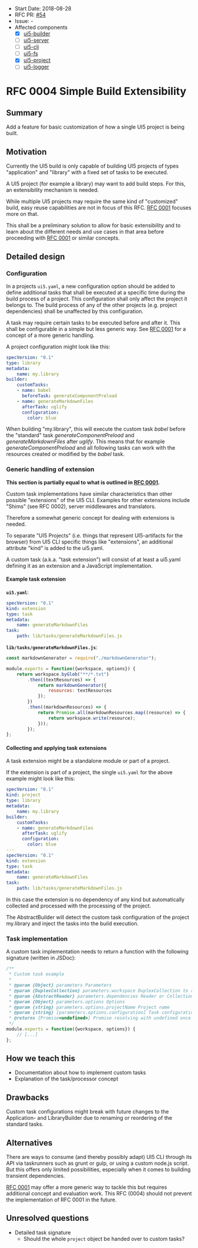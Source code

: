 - Start Date: 2018-08-28
- RFC PR: [#54](https://github.com/SAP/ui5-tooling/pull/54)
- Issue: -
- Affected components
    + [x] [ui5-builder](https://github.com/SAP/ui5-builder)
    + [ ] [ui5-server](https://github.com/SAP/ui5-server)
    + [ ] [ui5-cli](https://github.com/SAP/ui5-cli)
    + [ ] [ui5-fs](https://github.com/SAP/ui5-fs)
    + [x] [ui5-project](https://github.com/SAP/ui5-project)
    + [ ] [ui5-logger](https://github.com/SAP/ui5-logger)

# RFC 0004 Simple Build Extensibility
## Summary
Add a feature for basic customization of how a single UI5 project is being built.

## Motivation
Currently the UI5 build is only capable of building UI5 projects of types "application" and "library" with a fixed set of tasks to be executed.

A UI5 project (for example a library) may want to add build steps. For this, an extensibility mechanism is needed.

While multiple UI5 projects may require the same kind of "customized" build, easy reuse capabilities are not in focus of this RFC. [RFC 0001](https://github.com/SAP/ui5-tooling/pull/4) focuses more on that.

This shall be a preliminary solution to allow for basic extensibility and to learn about the different needs and use cases in that area before proceeding with [RFC 0001](https://github.com/SAP/ui5-tooling/pull/4) or similar concepts.

## Detailed design
### Configuration
In a projects `ui5.yaml`, a new configuration option should be added to define additional tasks that shall be executed at a specific time during the build process of a project. This configuration shall only affect the project it belongs to. The build process of any of the other projects (e.g. project dependencies) shall be unaffected by this configuration.

A task may require certain tasks to be executed before and after it. This shall be configurable in a simple but less generic way. See [RFC 0001](https://github.com/SAP/ui5-tooling/pull/4) for a concept of a more generic handling.

A project configuration might look like this:
```yaml
specVersion: "0.1"
type: library
metadata:
    name: my.library
builder:
    customTasks:
    - name: babel
      beforeTask: generateComponentPreload
    - name: generateMarkdownFiles
      afterTask: uglify
      configuration:
        color: blue
```

When building "my.library", this will execute the custom task *babel* before the "standard" task *generateComponentPreload* and *generateMarkdownFiles* after *uglify*. This means that for example *generateComponentPreload* and all following tasks can work with the resources created or modified by the *babel* task.

### Generic handling of extension
**This section is partially equal to what is outlined in [RFC 0001](https://github.com/SAP/ui5-tooling/blob/rfc-type-ext/rfcs/0001-type-extensibility.md#generic-handling-of-extension).**

Custom task implementations have similar characteristics than other possible "extensions" of the UI5 CLI. Examples for other extensions include "Shims" (see RFC 0002), server middlewares and translators.

Therefore a somewhat generic concept for dealing with extensions is needed.

To separate "UI5 Projects" (i.e. things that represent UI5-artifacts for the browser) from UI5 CLI specific things like "extensions", an additional attribute "kind" is added to the ui5.yaml.

A custom task (a.k.a. "task extension") will consist of at least a ui5.yaml defining it as an extension and a JavaScript implementation.

#### Example task extension
**`ui5.yaml`**:
```yaml
specVersion: "0.1"
kind: extension
type: task
metadata:
    name: generateMarkdownFiles
task:
    path: lib/tasks/generateMarkdownFiles.js
```

**`lib/tasks/generateMarkdownFiles.js`**:
```js
const markdownGenerator = require("./markdownGenerator");

module.exports = function({workspace, options}) {
    return workspace.byGlob("**/*.txt")
        .then((textResources) => {
            return markdownGenerator({
                resources: textResources
            });
        })
        .then((markdownResources) => {
            return Promise.all(markdownResources.map((resource) => {
                return workspace.write(resource);
            }));
        });
};
```

#### Collecting and applying task extensions
A task extension might be a standalone module or part of a project.

If the extension is part of a project, the single `ui5.yaml` for the above example might look like this:

```yaml
specVersion: "0.1"
kind: project
type: library
metadata:
    name: my.library
builder:
    customTasks:
    - name: generateMarkdownFiles
      afterTask: uglify
      configuration:
        color: blue
---
specVersion: "0.1"
kind: extension
type: task
metadata:
    name: generateMarkdownFiles
task:
    path: lib/tasks/generateMarkdownFiles.js
```

In this case the extension is no dependency of any kind but automatically collected and processed with the processing of the project.

The AbstractBuilder will detect the custom task configuration of the project my.library and inject the tasks into the build execution.


### Task implementation
A custom task implementation needs to return a function with the following signature (written in JSDoc):

```js
/**
 * Custom task example
 *
 * @param {Object} parameters Parameters
 * @param {DuplexCollection} parameters.workspace DuplexCollection to read and write files
 * @param {AbstractReader} parameters.dependencies Reader or Collection to read dependency files
 * @param {Object} parameters.options Options
 * @param {string} parameters.options.projectName Project name
 * @param {string} [parameters.options.configuration] Task configuration if given in ui5.yaml
 * @returns {Promise<undefined>} Promise resolving with undefined once data has been written
 */
module.exports = function({workspace, options}) {
    // [...]
};
```

## How we teach this
- Documentation about how to implement custom tasks
- Explanation of the task/processor concept

## Drawbacks
Custom task configurations might break with future changes to the Application- and LibraryBuilder due to renaming or reordering of the standard tasks.

## Alternatives
There are ways to consume (and thereby possibly adapt) UI5 CLI through its API via taskrunners such as grunt or gulp, or using a custom node.js script. But this offers only limited possibilities, especially when it comes to building transient dependencies.

[RFC 0001](https://github.com/SAP/ui5-tooling/pull/4) may offer a more generic way to tackle this but requires additional concept and evaluation work. This RFC (0004) should not prevent the implementation of RFC 0001 in the future.

## Unresolved questions
- Detailed task signature
    + Should the whole `project` object be handed over to custom tasks?

